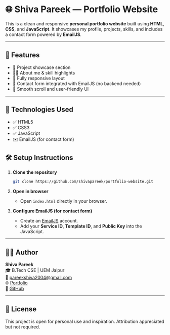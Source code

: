 # 🌐 Shiva Pareek — Portfolio Website

This is a clean and responsive **personal portfolio website** built using **HTML**, **CSS**, and **JavaScript**. It showcases my profile, projects, skills, and includes a contact form powered by **EmailJS**.


---

## 🧩 Features

- 💼 Project showcase section
- 🧑‍💻 About me & skill highlights
- 📱 Fully responsive layout
- 📩 Contact form integrated with EmailJS (no backend needed)
- 🌙 Smooth scroll and user-friendly UI

---

## 🔧 Technologies Used

- ✅ HTML5  
- ✅ CSS3  
- ✅ JavaScript  
- ✉️ EmailJS (for contact form)

## 🛠 Setup Instructions

1. **Clone the repository**
   ```bash
   git clone https://github.com/shivapareek/portfolio-website.git
   ```

2. **Open in browser**
   - Open `index.html` directly in your browser.

3. **Configure EmailJS (for contact form)**
   - Create an [EmailJS](https://www.emailjs.com/) account.
   - Add your **Service ID**, **Template ID**, and **Public Key** into the JavaScript.

---

## 👨‍💻 Author

**Shiva Pareek**  
🎓 B.Tech CSE | UEM Jaipur  
📧 pareekshiva2004@gmail.com  
🌐 [Portfolio](https://shivapareek.github.io/portfolio-website)  
🐙 [GitHub](https://github.com/shivapareek)

---

## 📄 License

This project is open for personal use and inspiration. Attribution appreciated but not required.
